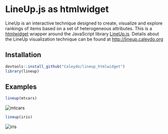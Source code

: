 LineUp.js as htmlwidget
=======================

LineUp is an interactive technique designed to create, visualize and explore rankings of items based on a set of heterogeneous attributes. 
This is a [htmlwidget](http://www.htmlwidgets.org/) wrapper around the JavaScript library [LineUp.js](https://github.com/Caleydo/lineupjs). Details about the LineUp visualization technique can be found at http://lineup.caleydo.org

Installation
------------

```R
devtools::install_github("Caleydo/lineup_htmlwidget")
library(lineup)
```

Examples
--------

```R
lineup(mtcars)
```

![mtcars](https://cloud.githubusercontent.com/assets/4129778/22211814/9ee17098-e18e-11e6-8a65-2fa1ea22d035.png)

```R
lineup(iris)
```

![iris](https://cloud.githubusercontent.com/assets/4129778/22211811/9cd10ebc-e18e-11e6-9f76-5a9f24c4e79a.png)

